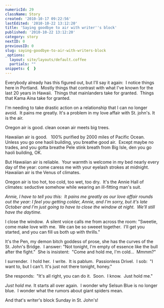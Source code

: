 ```yaml
---
numericId: 29
className: Story
created: '2010-10-17 09:22:56'
lastEdited: '2010-10-22 13:12:20'
title: 'Saying goodbye to air with writer''s block'
published: '2010-10-22 13:12:20'
category: story
nextID: 0
previousID: 0
slug: saying-goodbye-to-air-with-writers-block
_options:
  layout: site/layouts/default.coffee
  partials: ""
snippets: {  }
---
```

Everybody already has this figured out, but I'll say it again:&nbsp; I notice things here in Portland.&nbsp; Mostly things that contrast with what I've known for the last 20 years in Hawaii.&nbsp; Things that mainlanders take for granted.&nbsp; Things that Kama Aina take for granted.

I'm needing to take drastic action on a relationship that I can no longer avoid.&nbsp; It pains me greatly. It's a problem in my love affair with St. john's. It is the air.

Oregon air is good. clean ocean air meets big trees.

Hawaiian air is good. &nbsp; 100% purified by 2000 miles of Pacific Ocean.&nbsp; Unless you go one haoli building, you breathe good air.&nbsp; Except maybe no trades, and you gotta breathe Pele stink breath from Big Isle, den you go haoli building, OK.

But Hawaiian air is reliable.&nbsp; Your warmth is welcome in my bed nearly every day of the year: come caress me with your eyelash strokes at midnight.&nbsp; Hawaiian air is the Venus of climates.

Oregon air is too hot, too cold, too wet, too dry.&nbsp; It's the Annie Hall of climates: seductive somehow while wearing an ill-fitting man's suit.

_Annie, I have to tell you this:&nbsp; It pains me greatly as our love affair rounds out the year: I feel you getting colder, Annie, and I'm sorry, but it's late October and I'm just going to have to close the window at night.&nbsp; We'll still have the daytime._

I close the window. &nbsp;A silent voice calls me from across the room: &quot;Sweetie, come make love with me. &nbsp;We can be so sweeet together. &nbsp;I'll get you started, and you can fill us both up with thrills.&quot;

It's the Pen, my demon bitch goddess of prose, she has the curves of the St. John's Bridge. &nbsp;I answer: &quot;Not tonight, I'm empty of essence like the bull after the fight.&quot; &nbsp;She is insistent: &nbsp;&quot;Come and hold me, I'm cold... &nbsp;Mmmm?&quot;

I surrender. &nbsp;I hold her. &nbsp;I write. &nbsp;It is pablum. &nbsp;Passionless Drivel. &nbsp;I sob: &nbsp;&quot;I want to, but I can't. It's just not there tonight, honey.&quot;

She responds: &nbsp;&quot;It's all right, you can do it. &nbsp;Soon. &nbsp;I know. &nbsp;Just hold me.&quot;

_Just hold me._ It starts all over again.&nbsp;&nbsp;I wonder why Selsun Blue is no longer blue. &nbsp;I wonder what the rumors about giant spiders mean.

And that's writer's block Sunday in St. John's!

